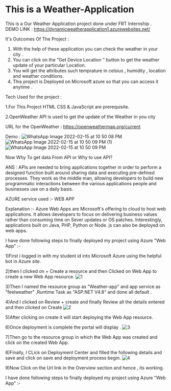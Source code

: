 # This is a Weather-Application

This is a Our Weather Application project done under FRT Internship .
DEMO LINK : https://dynamicweatherapplication1.azurewebsites.net/

 It's Outcomes Of The Project :
1) With the help of these application you can check the weather in your city .
2) You can click on the "Get Device Location " button  to get the weather update of your particular Location.
3) You will get the attributes such temprature in celsius , humidity , location and weather conditions.
4) This project is Deployed on Microsoft azure so that you can access it anytime .

Tech Used for the project :

1.For This Project HTML CSS & JavaScript are prerequisite.

2.OpenWeather API is used to get the update of the Weather in you city




URL for the OpenWeather : https://openweathermap.org/current

Demo :
![WhatsApp Image 2022-02-15 at 10 50 08 PM](https://user-images.githubusercontent.com/76591045/154114999-3e375685-043a-467a-aa74-0ef949285dde.jpeg)
![WhatsApp Image 2022-02-15 at 10 50 09 PM (1)](https://user-images.githubusercontent.com/76591045/154115367-80afe93a-bf9b-4f8f-af73-c36fc0993db4.jpeg)
![WhatsApp Image 2022-02-15 at 10 50 09 PM](https://user-images.githubusercontent.com/76591045/154115139-529487e8-8d49-4560-943a-ef3818e0c890.jpeg)

Now Why To get data From API or Why to use API? 

ANS : APIs are needed to bring applications together in order to perform a designed function built around sharing data and executing pre-defined processes. They work as the middle man, allowing developers to build new programmatic interactions between the various applications people and businesses use on a daily basis.


AZURE service used :- WEB APP

Explanation :- Azure Web Apps are Microsoft's offering to cloud to host web applications. It allows developers to focus on delivering business values rather than consuming time on Sever updates or OS patches. Interestingly, applications built on Java, PHP, Python or Node. js can also be deployed on web apps.

I have done following steps to finally deployed my project using Azure "Web App" :-

1)First i logged in with my student id into Microsoft Azure using the helpful bot in Azure site.

2)then I clicked on + Create a resource and then Clicked on Web App to create a new Web App resource.
![1](https://user-images.githubusercontent.com/76591045/154313176-787afa48-a829-48ab-9b96-94ecd9331c2c.png)

3)Then I named the resource group as "Weather-app" and app service as "feelweather" ,Runtime Task as "ASP.NET V4.8" and done all default .

4)And I clicked on Review + create and finally Review all the details entered and then clicked on Create
![2](https://user-images.githubusercontent.com/76591045/154313410-a52ce5e7-2807-478c-ac76-e1c2ce7a1f35.png)

5)After clicking on create it will start deploying the Web App resource.

6)Once deployment is complete the portal will display .
![3](https://user-images.githubusercontent.com/76591045/154313551-d6c07ec6-35c3-4076-a14e-5ccc3a91c602.png)

7)Then go to the resource group in which the Web App was created and click on the created Web App.

8)Finally, I CLick on Deployment Center and filled the following details and save and click on save and deployment process begin.
![4](https://user-images.githubusercontent.com/76591045/154313690-4d533f13-a94b-4c39-b781-aff0bd6a01ef.png)

9)Now Click on the Url link in the Overview section and hence , its working.


I have done following steps to finally deployed my project using Azure "Web App" :-

